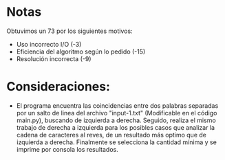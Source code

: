 # Notas
Obtuvimos un 73 por los siguientes motivos:
* Uso incorrecto I/O (-3)
* Eficiencia del algoritmo según lo pedido (-15)
* Resolución incorrecta (-9)
# Consideraciones:
* El programa encuentra las coincidencias entre dos palabras separadas por un salto de linea del archivo "input-1.txt" (Modificable en el código main.py), buscando de izquierda a derecha. Seguido, realiza el mismo trabajo de derecha a izquierda para los posibles casos que analizar la cadena de caracteres al reves, de un resultado más optimo que de izquierda a derecha. Finalmente se selecciona la cantidad mínima y se imprime por consola los resultados.
